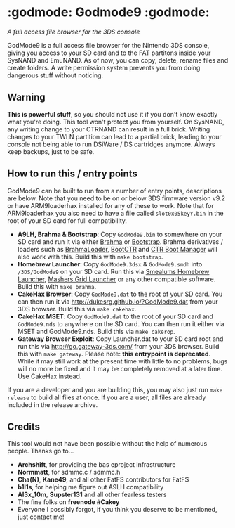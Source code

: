 # :godmode: Godmode9 :godmode:
_A full access file browser for the 3DS console_

GodMode9 is a full access file browser for the Nintendo 3DS console, giving you access to your SD card and to the FAT partitons inside your SysNAND and EmuNAND. As of now, you can copy, delete, rename files and create folders. A write permission system prevents you from doing dangerous stuff without noticing.

## Warning
__This is powerful stuff__, so you should not use it if you don't know exactly what you're doing. This tool won't protect you from yourself. On SysNAND, any writing change to your CTRNAND can result in a full brick. Writing changes to your TWLN partition can lead to a partial brick, leading to your console not being able to run DSiWare / DS cartridges anymore. Always keep backups, just to be safe.

## How to run this / entry points

GodMode9 can be built to run from a number of entry points, descriptions are below. Note that you need to be on or below 3DS firmware version v9.2 or have ARM9loaderhax installed for any of these to work. Note that for ARM9loaderhax you also need to have a file called `slot0x05keyY.bin` in the root of your SD card for full compatibility.
* __A9LH, Brahma & Bootstrap__: Copy `GodMode9.bin` to somewhere on your SD card and run it via either [Brahma](https://github.com/delebile/Brahma2) or [Bootstrap](https://github.com/shinyquagsire23/bootstrap). Brahma derivatives / loaders such as [BrahmaLoader](https://gbatemp.net/threads/release-easily-load-payloads-in-hb-launcher-via-brahma-2-mod.402857/), [BootCTR](https://gbatemp.net/threads/re-release-bootctr-a-simple-boot-manager-for-3ds.401630/) and [CTR Boot Manager](https://gbatemp.net/threads/ctrbootmanager-3ds-boot-manager-loader-homemenuhax.398383/) will also work with this. Build this with `make bootstrap`.
* __Homebrew Launcher__: Copy `GodMode9.3dsx` & `GodMode9.smdh` into `/3DS/GodMode9` on your SD card. Run this via [Smealums Homebrew Launcher](http://smealum.github.io/3ds/), [Mashers Grid Launcher](https://gbatemp.net/threads/release-homebrew-launcher-with-grid-layout.397527/) or any other compatible software. Build this with `make brahma`.
* __CakeHax Browser__: Copy `GodMode9.dat` to the root of your SD card. You can then run it via http://dukesrg.github.io/?GodMode9.dat from your 3DS browser. Build this via `make cakehax`.
* __CakeHax MSET__: Copy `GodMode9.dat` to the root of your SD card and `GodMode9.nds` to anywhere on the SD card. You can then run it either via MSET and GodMode9.nds. Build this via `make cakerop`.
* __Gateway Browser Exploit__: Copy Launcher.dat to your SD card root and run this via http://go.gateway-3ds.com/ from your 3DS browser. Build this with `make gateway`. Please note: __this entrypoint is deprecated__. While it may still work at the present time with little to no problems, bugs will no more be fixed and it may be completely removed at a later time. Use CakeHax instead.

If you are a developer and you are building this, you may also just run `make release` to build all files at once. If you are a user, all files are already included in the release archive.

## Credits
This tool would not have been possible without the help of numerous people. Thanks go to...
* **Archshift**, for providing the bas eproject infrastructure
* **Normmatt**, for sdmmc.c / sdmmc.h
* **Cha(N)**, **Kane49**, and all other FatFS contributors for FatFS
* **b1l1s**, for helping me figure out A9LH compatibility
* **Al3x_10m**, **Supster131** and all other fearless testers
* The fine folks on **freenode #Cakey**
* Everyone I possibly forgot, if you think you deserve to be mentioned, just contact me!